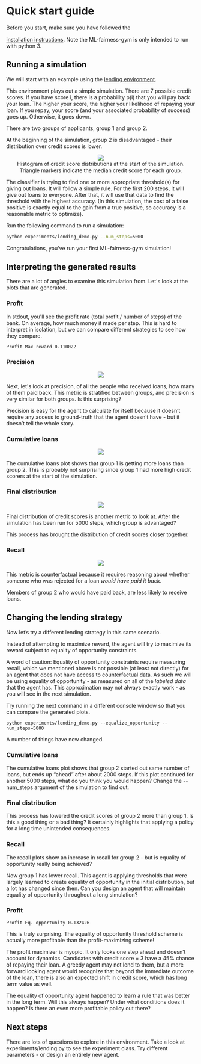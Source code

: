 # Quick start guide

Before you start, make sure you have followed the

[installation instructions](installation.md).
Note the ML-fairness-gym is only intended to run with python 3.

## Running a simulation

We will start with an example using the
[lending environment](../ml_gym/environments/README.md).

This environment plays out a simple simulation. There are 7 possible credit
scores. If you have score i, there is a probability p(i) that you will pay back
your loan. The higher your score, the higher your likelihood of repaying your
loan. If you repay, your score (and your associated probability of success) goes
up. Otherwise, it goes down.

There are two groups of applicants, group 1 and group 2.

At the beginning of the simulation, group 2 is disadvantaged - their
distribution over credit scores is lower.

<p align="center">
  <img src="img/initial_credit_distribution.png">
  <br>
  Histogram of credit score distributions at the start of the simulation.<br>
  Triangle markers indicate the median credit score for each group.
</p>

The classifier is trying to find one or more appropriate threshold(s) for giving
out loans. It will follow a simple rule. For the first 200 steps, it will give
out loans to everyone. After that, it will use that data to find the threshold
with the highest accuracy. (In this simulation, the cost of a false positive is
exactly equal to the gain from a true positive, so accuracy is a reasonable
metric to optimize).

Run the following command to run a simulation:

```bash
python experiments/lending_demo.py --num_steps=5000
```

Congratulations, you've run your first ML-fairness-gym simulation!

## Interpreting the generated results

There are a lot of angles to examine this simulation from. Let's look at the
plots that are generated.

### Profit

In stdout, you'll see the profit rate (total profit / number of steps) of the
bank. On average, how much money it made per step. This is hard to interpret in
isolation, but we can compare different strategies to see how they compare.

```console
Profit Max reward 0.110022
```

### Precision

<p align="center">
  <img src="img/precision.png">
</p>

Next, let's look at precision, of all the people who received loans, how many of
them paid back. This metric is stratified between groups, and precision is very
similar for both groups. Is this surprising?

Precision is easy for the agent to calculate for itself because it doesn’t
require any access to ground-truth that the agent doesn’t have - but it doesn’t
tell the whole story.

### Cumulative loans

<p align="center">
  <img src="img/cumulative_loans.png">
</p>

The cumulative loans plot shows that group 1 is getting more loans than group 2.
This is probably not surprising since group 1 had more high credit scorers at
the start of the simulation.

### Final distribution

<p align="center">
  <img src="img/final_credit_distribution.png">
</p>

Final distribution of credit scores is another metric to look at. After the
simulation has been run for 5000 steps, which group is advantaged?

This process has brought the distribution of credit scores closer together.

### Recall

<p align="center">
  <img src="img/recall.png">
</p>

This metric is counterfactual because it requires reasoning about whether
someone who was rejected for a loan _would have paid it back_.

Members of group 2 who would have paid back, are less likely to receive loans.

## Changing the lending strategy

Now let’s try a different lending strategy in this same scenario.

Instead of attempting to maximize reward, the agent will try to maximize its
reward subject to equality of opportunity constraints.

A word of caution: Equality of opportunity constraints require measuring recall,
which we mentioned above is not possible (at least not directly) for an agent
that does not have access to counterfactual data. As such we will be using
equality of opportunity - as measured on all of the _labeled data_ that the
agent has. This approximation may not always exactly work - as you will see in
the next simulation.

Try running the next command in a different console window so that you can
compare the generated plots.

```console
python experiments/lending_demo.py --equalize_opportunity --num_steps=5000
```

A number of things have now changed.

### Cumulative loans

The cumulative loans plot shows that group 2 started out same number of loans,
but ends up “ahead” after about 2000 steps. If this plot continued for another
5000 steps, what do you think you would happen? Change the --num_steps argument
of the simulation to find out.

### Final distribution

This process has lowered the credit scores of group 2 more than group 1. Is this
a good thing or a bad thing? It certainly highlights that applying a policy for
a long time unintended consequences.

### Recall

The recall plots show an increase in recall for group 2 - but is equality of
opportunity really being achieved?

Now group 1 has lower recall. This agent is applying thresholds that were
largely learned to create equality of opportunity in the initial distribution,
but a lot has changed since then. Can you design an agent that will maintain
equality of opportunity throughout a long simulation?

### Profit

```console
Profit Eq. opportunity 0.132426
```

This is truly surprising. The equality of opportunity threshold scheme is
actually more profitable than the profit-maximizing scheme!

The profit maximizer is myopic. It only looks one step ahead and doesn’t account
for dynamics. Candidates with credit score = 3 have a 45% chance of repaying
their loan. A greedy agent may not lend to them, but a more forward looking
agent would recognize that beyond the immediate outcome of the loan, there is
also an expected shift in credit score, which has long term value as well.

The equality of opportunity agent happened to learn a rule that was better in
the long term. Will this always happen? Under what conditions does it happen? Is
there an even more profitable policy out there?

## Next steps

There are lots of questions to explore in this environment. Take a look at
experiments/lending.py to see the experiment class. Try different parameters -
or design an entirely new agent.

